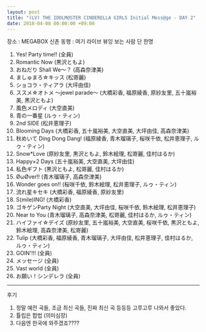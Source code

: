```yaml
---
layout: post
title: "(LV) THE IDOLM@STER CINDERELLA GIRLS Initial Mess@ge - DAY 2"
date: 2018-04-08 00:00:00 +09:00
---
```


장소 : MEGABOX 신촌
동행 : 여기 라이브 뷰잉 보는 사람 단 한명

1.  Yes! Party time!! (全員)
2.  Romantic Now (黒沢ともよ)
3.  おねだり Shall We～？ (高森奈津美)
4.  ましゅまろ☆キッス (松嵜麗)
5.  ショコラ・ティアラ (大坪由佳)
6.  ススメ☆オトメ ～jewel parade～ (大橋彩香, 福原綾香, 原紗友里, 五十嵐裕美, 黒沢ともよ)
7.  風色メロディ (大空直美)
8.  青の一番星 (ルゥ・ティン)
9.  2nd SIDE (松井恵理子)
10. Blooming Days (大橋彩香, 五十嵐裕美, 大空直美, 大坪由佳, 高森奈津美)
11. 秋めいて Ding Dong Dang! (福原綾香, 青木瑠璃子, 桜咲千依, 松井恵理子, ルゥ・ティン)
12. Snow*Love (原紗友里, 黒沢ともよ, 鈴木絵理, 松嵜麗, 佳村はるか)
13. Happy×2 Days (五十嵐裕美, 大空直美, 大坪由佳)
14. 私色ギフト (黒沢ともよ, 松嵜麗, 佳村はるか)
15. ØωØver!! (青木瑠璃子, 高森奈津美)
16. Wonder goes on!! (桜咲千依, 鈴木絵理, 松井恵理子, ルゥ・ティン)
17. 流れ星キセキ (大橋彩香, 福原綾香, 原紗友里)
18. S(mile)ING! (大橋彩香)
19. ゴキゲンParty Night (大空直美, 大坪由佳, 桜咲千依, 鈴木絵理, 松井恵理子)
20. Near to You (青木瑠璃子, 高森奈津美, 松嵜麗, 佳村はるか, ルゥ・ティン)
21. ハイファイ☆デイズ (原紗友里, 五十嵐裕美, 大空直美, 桜咲千依, 黒沢ともよ, 鈴木絵理, 高森奈津美, 松嵜麗)
22. Tulip (大橋彩香, 福原綾香, 青木瑠璃子, 大坪由佳, 松井恵理子, 佳村はるか, ルゥ・ティン)
23. GOIN'!!! (全員)
24. メッセージ (全員)
25. Vast world (全員)
26. お願い！シンデレラ (全員)

---

후기

1. 정말 예전 곡들, 조금 최신 곡들, 진짜 최신 곡 등등등 고루고루 나와서 좋았다.
2. 튤립은 합법 (의미심장)
3. 다음엔 한국에 와주겠죠????
